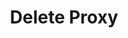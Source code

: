 ---
title: Delete Proxy
excerpt: Delete single or all proxies.
api:
  file: market.json
  operationId: proxySettings.delete
hidden: false
---
